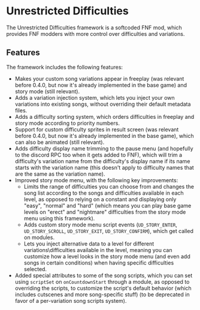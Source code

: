 # Unrestricted Difficulties

The Unrestricted Difficulties framework is a softcoded FNF mod, which provides FNF modders with more control over difficulties and variations.

## Features

The framework includes the following features:
- Makes your custom song variations appear in freeplay (was relevant before 0.4.0, but now it's already implemented in the base game) and story mode (still relevant).
- Adds a variation injection system, which lets you inject your own variations into existing songs, without overriding their default metadata files.
- Adds a difficulty sorting system, which orders difficulties in freeplay and story mode according to priority numbers.
- Support for custom difficulty sprites in result screen (was relevant before 0.4.0, but now it's already implemented in the base game), which can also be animated (still relevant).
- Adds difficulty display name trimming to the pause menu (and hopefully to the discord RPC too when it gets added to FNF), which will trim a difficulty's variation name from the difficulty's display name if its name starts with the variation name (this doesn't apply to difficulty names that are the same as the variation name).
- Improved story mode menu, with the following key improvements:
  - Limits the range of difficulties you can choose from and changes the song list according to the songs and difficulties available in each level, as opposed to relying on a constant and displaying only "easy", "normal" and "hard" (which means you can play base game levels on "erect" and "nightmare" difficulties from the story mode menu using this framework).
  - Adds custom story mode menu script events (`UD_STORY_ENTER`, `UD_STORY_SCROLL`, `UD_STORY_EXIT`, `UD_STORY_CONFIRM`), which get called on modules.
  - Lets you inject alternative data to a level for different variations\difficulties available in the level, meaning you can customize how a level looks in the story mode menu (and even add songs in certain conditions) when having specific difficulties selected.
- Added special attributes to some of the song scripts, which you can set using `scriptSet` on `onCountdownStart` through a module, as opposed to overriding the scripts, to customize the script's default behavior (which includes cutscenes and more song-specific stuff) (to be deprecated in favor of a per-variation song scripts system).
